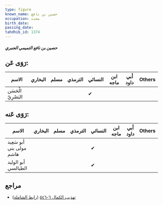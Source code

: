 ```yaml
---
type: figure
known_name: حصين بن نافع
occupation: محدث
birth_date:
passing_date:
tahdhib_id: 1374
---
```

##### حصين بن نافع التميمي العنبري

## رَوَى عَن:
| الاسم               | البخاري | مسلم | الترمذي | النسائي | ابن ماجه | أبي داود | Others |
| ------------------- | ------- | ---- | ------- | ------- | -------- | -------- | ------ |
| الْحَسَن البَصْرِيّ |         |      |         | ✔       |          |          |        |
## رَوَى عَنه:
| الاسم                    | البخاري | مسلم | الترمذي | النسائي | ابن ماجه | أبي داود | Others |
| ------------------------ | ------- | ---- | ------- | ------- | -------- | -------- | ------ |
| أبو سَعِيد مولى بني هاشم |         |      |         | ✔       |          |          |        |
| أبو الوليد الطيالسي      |         |      |         | ✔       |          |          |        |
## مراجع
- [تهذيب الكمال ٦-٥٤٦](obsidian://open?vault=Tahdhib-al-Kamal&file=Figures/١٣٧٤-حصين%20بن%20نافع%20التميمي%20العنبري) ([رابط الشاملة](https://shamela.ws/book/3722/3210))